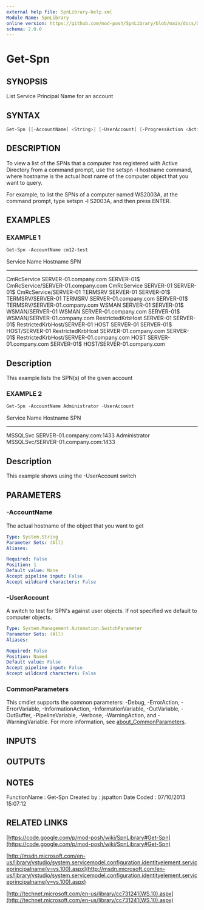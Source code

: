 ```yaml
---
external help file: SpnLibrary-help.xml
Module Name: SpnLibrary
online version: https://github.com/mod-posh/SpnLibrary/blob/main/docs/Get-Spn.md#get-spn
schema: 2.0.0
---
```


# Get-Spn

## SYNOPSIS

List Service Principal Name for an account

## SYNTAX

```powershell
Get-Spn [[-AccountName] <String>] [-UserAccount] [-ProgressAction <ActionPreference>] [<CommonParameters>]
```

## DESCRIPTION

To view a list of the SPNs that a computer has registered with
Active Directory from a command prompt, use the setspn -l hostname
command, where hostname is the actual host name of the computer
object that you want to query.

For example, to list the SPNs of a computer named WS2003A, at the
command prompt, type setspn -l S2003A, and then press ENTER.

## EXAMPLES

### EXAMPLE 1

```powershell
Get-Spn -AccountName cm12-test
```

Service           Name                  Hostname   SPN
-------           ----                  --------   ---
CmRcService       SERVER-01.company.com SERVER-01$ CmRcService/SERVER-01.company.com
CmRcService       SERVER-01             SERVER-01$ CmRcService/SERVER-01
TERMSRV           SERVER-01             SERVER-01$ TERMSRV/SERVER-01
TERMSRV           SERVER-01.company.com SERVER-01$ TERMSRV/SERVER-01.company.com
WSMAN             SERVER-01             SERVER-01$ WSMAN/SERVER-01
WSMAN             SERVER-01.company.com SERVER-01$ WSMAN/SERVER-01.company.com
RestrictedKrbHost SERVER-01             SERVER-01$ RestrictedKrbHost/SERVER-01
HOST              SERVER-01             SERVER-01$ HOST/SERVER-01
RestrictedKrbHost SERVER-01.company.com SERVER-01$ RestrictedKrbHost/SERVER-01.company.com
HOST              SERVER-01.company.com SERVER-01$ HOST/SERVER-01.company.com

Description
---

This example lists the SPN(s) of the given account

### EXAMPLE 2

```powershell
Get-Spn -AccountName Administrator -UserAccount
```

Service  Name                       Hostname      SPN
-------  ----                       --------      ---
MSSQLSvc SERVER-01.company.com:1433 Administrator MSSQLSvc/SERVER-01.company.com:1433

Description
---

This example shows using the -UserAccount switch

## PARAMETERS

### -AccountName

The actual hostname of the object that you want to get

```yaml
Type: System.String
Parameter Sets: (All)
Aliases:

Required: False
Position: 1
Default value: None
Accept pipeline input: False
Accept wildcard characters: False
```

### -UserAccount

A switch to test for SPN's against user objects.
If not specified
we default to computer objects.

```yaml
Type: System.Management.Automation.SwitchParameter
Parameter Sets: (All)
Aliases:

Required: False
Position: Named
Default value: False
Accept pipeline input: False
Accept wildcard characters: False
```

### CommonParameters

This cmdlet supports the common parameters: -Debug, -ErrorAction, -ErrorVariable, -InformationAction, -InformationVariable, -OutVariable, -OutBuffer, -PipelineVariable, -Verbose, -WarningAction, and -WarningVariable. For more information, see [about_CommonParameters](http://go.microsoft.com/fwlink/?LinkID=113216).

## INPUTS

## OUTPUTS

## NOTES

FunctionName : Get-Spn
Created by   : jspatton
Date Coded   : 07/10/2013 15:07:12

## RELATED LINKS

[https://code.google.com/p/mod-posh/wiki/SpnLibrary#Get-Spn](https://code.google.com/p/mod-posh/wiki/SpnLibrary#Get-Spn)

[http://msdn.microsoft.com/en-us/library/vstudio/system.servicemodel.configuration.identityelement.serviceprincipalname(v=vs.100).aspx](http://msdn.microsoft.com/en-us/library/vstudio/system.servicemodel.configuration.identityelement.serviceprincipalname(v=vs.100).aspx)

[http://technet.microsoft.com/en-us/library/cc731241(WS.10).aspx](http://technet.microsoft.com/en-us/library/cc731241(WS.10).aspx)
